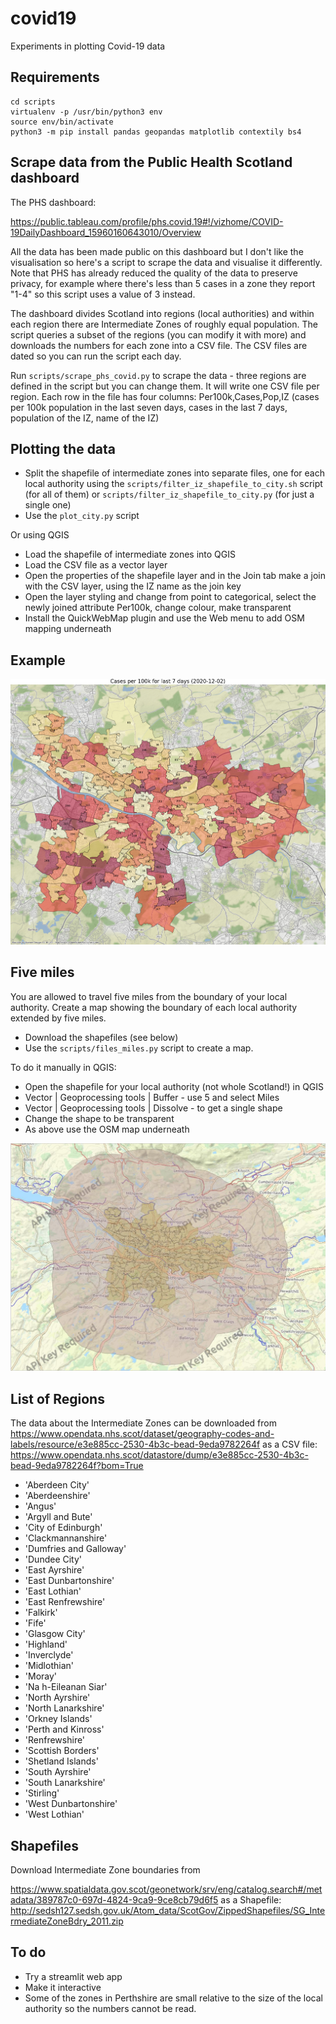 # covid19

Experiments in plotting Covid-19 data

## Requirements

```
cd scripts
virtualenv -p /usr/bin/python3 env
source env/bin/activate
python3 -m pip install pandas geopandas matplotlib contextily bs4
```

## Scrape data from the Public Health Scotland dashboard

The PHS dashboard:

https://public.tableau.com/profile/phs.covid.19#!/vizhome/COVID-19DailyDashboard_15960160643010/Overview

All the data has been made public on this dashboard but I don't like the visualisation so here's a script to scrape the data and visualise it differently. Note that PHS has already reduced the quality of the data to preserve privacy, for example where there's less than 5 cases in a zone they report "1-4" so this script uses a value of 3 instead.

The dashboard divides Scotland into regions (local authorities) and within each region there are Intermediate Zones of roughly equal population. The script queries a subset of the regions (you can modify it with more) and downloads the numbers for each zone into a CSV file. The CSV files are dated so you can run the script each day.

Run `scripts/scrape_phs_covid.py` to scrape the data - three regions are defined in the script but you can change them. It will write one CSV file per region. Each row in the file has four columns: Per100k,Cases,Pop,IZ (cases per 100k population in the last seven days, cases in the last 7 days, population of the IZ, name of the IZ)

## Plotting the data

* Split the shapefile of intermediate zones into separate files, one for each local authority
 using the `scripts/filter_iz_shapefile_to_city.sh` script (for all of them) or `scripts/filter_iz_shapefile_to_city.py` (for just a single one)
* Use the `plot_city.py` script

Or using QGIS

* Load the shapefile of intermediate zones into QGIS
* Load the CSV file as a vector layer
* Open the properties of the shapefile layer and in the Join tab make a join with the CSV layer, using the IZ name as the join key
* Open the layer styling and change from point to categorical, select the newly joined attribute Per100k, change colour, make transparent
* Install the QuickWebMap plugin and use the Web menu to add OSM mapping underneath

## Example

![Glasgow cases per 100k](images/Glasgow_City.jpg)

## Five miles

You are allowed to travel five miles from the boundary of your local authority.
Create a map showing the boundary of each local authority extended by five miles.

* Download the shapefiles (see below)
* Use the `scripts/files_miles.py` script to create a map.

To do it manually in QGIS:

* Open the shapefile for your local authority (not whole Scotland!) in QGIS
* Vector | Geoprocessing tools | Buffer - use 5 and select Miles
* Vector | Geoprocessing tools | Dissolve - to get a single shape
* Change the shape to be transparent
* As above use the OSM map underneath

![Glasgow Five Miles](images/Five_miles_Glasgow.jpg)

## List of Regions

The data about the Intermediate Zones can be downloaded from
https://www.opendata.nhs.scot/dataset/geography-codes-and-labels/resource/e3e885cc-2530-4b3c-bead-9eda9782264f
as a CSV file:
https://www.opendata.nhs.scot/datastore/dump/e3e885cc-2530-4b3c-bead-9eda9782264f?bom=True

* 'Aberdeen City'
* 'Aberdeenshire'
* 'Angus'
* 'Argyll and Bute'
* 'City of Edinburgh'
* 'Clackmannanshire'
* 'Dumfries and Galloway'
* 'Dundee City'
* 'East Ayrshire'
* 'East Dunbartonshire'
* 'East Lothian'
* 'East Renfrewshire'
* 'Falkirk'
* 'Fife'
* 'Glasgow City'
* 'Highland'
* 'Inverclyde'
* 'Midlothian'
* 'Moray'
* 'Na h-Eileanan Siar'
* 'North Ayrshire'
* 'North Lanarkshire'
* 'Orkney Islands'
* 'Perth and Kinross'
* 'Renfrewshire'
* 'Scottish Borders'
* 'Shetland Islands'
* 'South Ayrshire'
* 'South Lanarkshire'
* 'Stirling'
* 'West Dunbartonshire'
* 'West Lothian'

## Shapefiles

Download Intermediate Zone boundaries from

https://www.spatialdata.gov.scot/geonetwork/srv/eng/catalog.search#/metadata/389787c0-697d-4824-9ca9-9ce8cb79d6f5
as a Shapefile:
http://sedsh127.sedsh.gov.uk/Atom_data/ScotGov/ZippedShapefiles/SG_IntermediateZoneBdry_2011.zip

## To do

* Try a streamlit web app
* Make it interactive
* Some of the zones in Perthshire are small relative to the size of the local authority so the numbers cannot be read.

